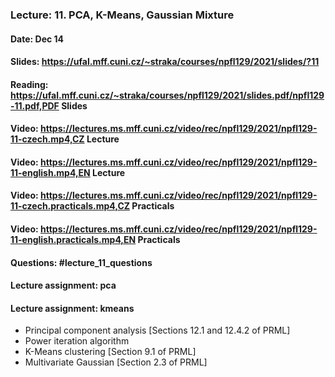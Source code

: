 ### Lecture: 11. PCA, K-Means, Gaussian Mixture
#### Date: Dec 14
#### Slides: https://ufal.mff.cuni.cz/~straka/courses/npfl129/2021/slides/?11
#### Reading: https://ufal.mff.cuni.cz/~straka/courses/npfl129/2021/slides.pdf/npfl129-11.pdf,PDF Slides
#### Video: https://lectures.ms.mff.cuni.cz/video/rec/npfl129/2021/npfl129-11-czech.mp4,CZ Lecture
#### Video: https://lectures.ms.mff.cuni.cz/video/rec/npfl129/2021/npfl129-11-english.mp4,EN Lecture
#### Video: https://lectures.ms.mff.cuni.cz/video/rec/npfl129/2021/npfl129-11-czech.practicals.mp4,CZ Practicals
#### Video: https://lectures.ms.mff.cuni.cz/video/rec/npfl129/2021/npfl129-11-english.practicals.mp4,EN Practicals
#### Questions: #lecture_11_questions
#### Lecture assignment: pca
#### Lecture assignment: kmeans

- Principal component analysis [Sections 12.1 and 12.4.2 of PRML]
- Power iteration algorithm
- K-Means clustering [Section 9.1 of PRML]
- Multivariate Gaussian [Section 2.3 of PRML]
